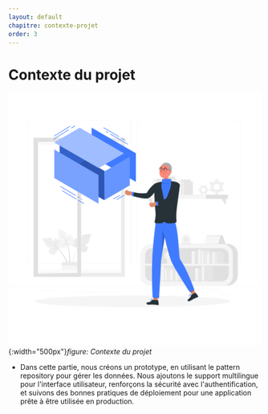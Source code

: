 ```yaml
---
layout: default
chapitre: contexte-projet
order: 3
---
```



# Contexte du projet

![contexte-projet](./images/prototype.png){:width="500px"}*figure: Contexte du projet*

<!-- note -->

- Dans cette partie, nous créons un prototype, en utilisant le pattern repository pour gérer les données. Nous ajoutons le support multilingue pour l'interface utilisateur, renforçons la sécurité avec l'authentification, et suivons des bonnes pratiques de déploiement pour une application prête à être utilisée en production.


<!-- new slide -->

